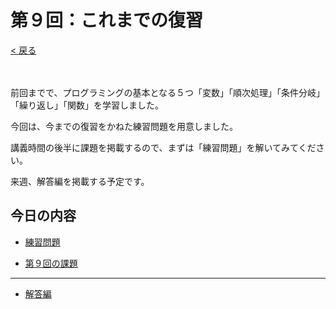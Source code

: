 # 第９回：これまでの復習

[< 戻る](../)

　

前回までで、プログラミングの基本となる５つ「変数」「順次処理」「条件分岐」「繰り返し」「関数」を学習しました。

今回は、今までの復習をかねた練習問題を用意しました。

講義時間の後半に課題を掲載するので、まずは「練習問題」を解いてみてください。

来週、解答編を掲載する予定です。



## 今日の内容

- [練習問題](rensyu/)

- [第９回の課題](kadai/)

---

- [解答編](ans/)
